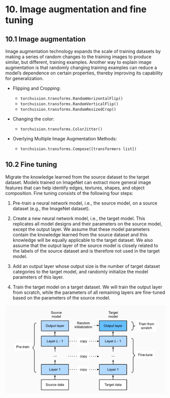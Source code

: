 # 10. Image augmentation and fine tuning

## 10.1 Image augmentation

Image augmentation technology expands the scale of training datasets by making a series of random changes to the training images to produce similar, but different, training examples. Another way to explain image augmentation is that randomly changing training examples can reduce a model’s dependence on certain properties, thereby improving its capability for generalization.

* Flipping and Cropping:
  - `torchvision.transforms.RandomHorizontalFlip()`
  - `torchvision.transforms.RandomVerticalFlip()`
  - `torchvision.transforms.RandomResizedCrop()`


* Changing the color:
  - `torchvision.transforms.ColorJitter()`


* Overlying Multiple Image Augmentation Methods:
  - `torchvision.transforms.Compose([transformers list])`


## 10.2 Fine tuning

Migrate the knowledge learned from the source dataset to the target dataset. Models trained on ImageNet can extract more general image features that can help identify edges, textures, shapes, and object composition. Fine tuning consists of the following four steps:

1. Pre-train a neural network model, i.e., the source model, on a source dataset (e.g., the ImageNet dataset).

2. Create a new neural network model, i.e., the target model. This replicates all model designs and their parameters on the source model, except the output layer. We assume that these model parameters contain the knowledge learned from the source dataset and this knowledge will be equally applicable to the target dataset. We also assume that the output layer of the source model is closely related to the labels of the source dataset and is therefore not used in the target model.

3. Add an output layer whose output size is the number of target dataset categories to the target model, and randomly initialize the model parameters of this layer.

4. Train the target model on a target dataset. We will train the output layer from scratch, while the parameters of all remaining layers are fine-tuned based on the parameters of the source model.

![](imgs/ft.png)
